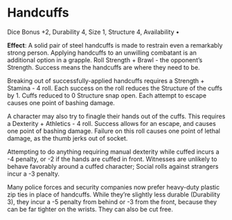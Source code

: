# Handcuffs

Dice Bonus +2, Durability 4, Size 1, Structure 4, Availability •

**Effect**: A solid pair of steel handcuffs is made to restrain
even a remarkably strong person. Applying handcuffs to an
unwilling combatant is an additional option in a grapple. Roll
Strength + Brawl - the opponent’s Strength. Success means
the handcuffs are where they need to be.

Breaking out of successfully-applied handcuffs requires a
Strength + Stamina - 4 roll. Each success on the roll reduces
the Structure of the cuffs by 1. Cuffs reduced to 0 Structure
snap open. Each attempt to escape causes one point of bashing damage.

A character may also try to finagle their hands out of the
cuffs. This requires a Dexterity + Athletics - 4 roll. Success
allows for an escape, and causes one point of bashing damage. Failure on this roll causes one point of lethal damage,
as the thumb jerks out of socket.

Attempting to do anything requiring manual dexterity
while cuffed incurs a -4 penalty, or -2 if the hands are cuffed
in front. Witnesses are unlikely to behave favorably around
a cuffed character; Social rolls against strangers incur a -3
penalty.

Many police forces and security companies now prefer
heavy-duty plastic zip ties in place of handcuffs. While they’re
slightly less durable (Durability 3), they incur a -5 penalty from
behind or -3 from the front, because they can be far tighter
on the wrists. They can also be cut free. 